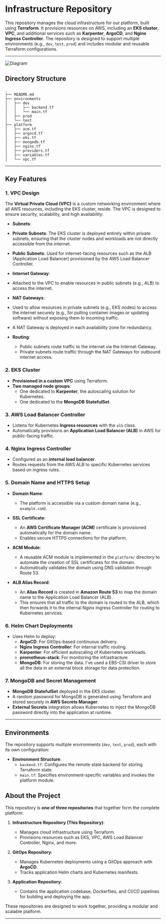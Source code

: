 # Infrastructure Repository

This repository manages the cloud infrastructure for our platform, built using **Terraform**. It provisions resources on AWS, including an **EKS cluster**, **VPC**, and additional services such as **Karpenter**, **ArgoCD**, and **Nginx Ingress Controller**. The repository is designed to support multiple environments (e.g., `dev`, `test`, `prod`) and includes modular and reusable Terraform configurations.

---
![Diagram](https://github.com/user-attachments/assets/c36781fc-92f9-4800-af15-05b81cc5400b) 

## Directory Structure
``` plaintext
.
├── README.md
├── environments
│   ├── dev
│   │   ├── backend.tf
│   │   └── main.tf
│   ├── prod
│   └── test
├── platform
│   ├── acm.tf
│   ├── argocd.tf
│   ├── eks.tf
│   ├── mongodb.tf
│   ├── nginx.tf
│   ├── providers.tf
│   ├── variables.tf
│   └── vpc.tf

```
---

## Key Features

### 1. **VPC Design**

The **Virtual Private Cloud (VPC)** is a custom networking environment where all AWS resources, including the EKS cluster, reside. The VPC is designed to ensure security, scalability, and high availability:

- **Subnets**:
- **Private Subnets**: The EKS cluster is deployed entirely within private subnets, ensuring that the cluster nodes and workloads are not directly accessible from the internet.
- **Public Subnets**: Used for internet-facing resources such as the ALB (Application Load Balancer) provisioned by the AWS Load Balancer Controller.

- **Internet Gateway**:
- Attached to the VPC to enable resources in public subnets (e.g., ALB) to access the internet.

- **NAT Gateways**:
- Used to allow resources in private subnets (e.g., EKS nodes) to access the internet securely (e.g., for pulling container images or updating software) without exposing them to incoming traffic.
- A NAT Gateway is deployed in each availability zone for redundancy.

- **Routing**:
  - Public subnets route traffic to the internet via the Internet Gateway.
  - Private subnets route traffic through the NAT Gateways for outbound internet access.


### 2. **EKS Cluster**
- **Provisioned in a custom VPC** using Terraform.
- **Two managed node groups**:
  - One dedicated to **Karpenter**, the autoscaling solution for Kubernetes.
  - One dedicated to the **MongoDB StatefulSet**.

### 3. **AWS Load Balancer Controller**
- Listens for Kubernetes **Ingress resources** with the `alb` class.
- Automatically provisions an **Application Load Balancer (ALB)** in AWS for public-facing traffic.

### 4. **Nginx Ingress Controller**
- Configured as an **internal load balancer**.
- Routes requests from the AWS ALB to specific Kubernetes services based on ingress rules.

### 5. **Domain Name and HTTPS Setup**

- **Domain Name**:
  - The platform is accessible via a custom domain name (e.g., `example.com`).

- **SSL Certificate**:
  - An **AWS Certificate Manager (ACM)** certificate is provisioned automatically for the domain name.
  - Enables secure HTTPS connections for the platform.

- **ACM Module**:
  - A reusable ACM module is implemented in the `platform/` directory to automate the creation of SSL certificates for the domain.
  - Automatically validates the domain using DNS validation through Route 53.

- **ALB Alias Record**:
  - An **Alias Record** is created in **Amazon Route 53** to map the domain name to the Application Load Balancer (ALB).
  - This ensures that all traffic to the domain is routed to the ALB, which then forwards it to the internal Nginx Ingress Controller for routing to Kubernetes services.


### 6. **Helm Chart Deployments**
- Uses Helm to deploy:
  - **ArgoCD**: For GitOps-based continuous delivery.
  - **Nginx Ingress Controller**: For internal traffic routing.
  - **Karpenter**: For efficient autoscaling of Kubernetes workloads.
  - **prometheus-stack**: For monitoring the infrastracture
  - **MongoDB**: For storing the data. I've used a EBS-CSI driver to store all the data in an external block storage for data protection.

### 7. **MongoDB and Secret Management**
- **MongoDB StatefulSet** deployed in the EKS cluster.
- A random password for MongoDB is generated using Terraform and stored securely in **AWS Secrets Manager**.
- **External Secrets** integration allows Kubernetes to inject the MongoDB password directly into the application at runtime.

---

## Environments

The repository supports multiple environments (`dev`, `test`, `prod`), each with its own configuration:

- **Environment Structure**:
  - `backend.tf`: Configures the remote state backend for storing Terraform state.
  - `main.tf`: Specifies environment-specific variables and invokes the platform module.

## About the Project

This repository is **one of three repositories** that together form the complete platform:

1. **Infrastructure Repository (This Repository)**:
   - Manages cloud infrastructure using Terraform.
   - Provisions resources such as EKS, VPC, AWS Load Balancer Controller, Nginx, and more.

2. **GitOps Repository**:
   - Manages Kubernetes deployments using a GitOps approach with **ArgoCD**.
   - Tracks application Helm charts and Kubernetes manifests.

3. **Application Repository**:
   - Contains the application codebase, Dockerfiles, and CI/CD pipelines for building and deploying the app.

These repositories are designed to work together, providing a modular and scalable platform.

---
